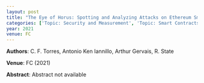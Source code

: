 ```yaml
---
layout: post
title: "The Eye of Horus: Spotting and Analyzing Attacks on Ethereum Smart Contracts"
categories: ['Topic: Security and Measurement', 'Topic: Smart Contracts', '2021', 'Venue: FC']
year: 2021
venue: FC
---
```

**Authors**: C. F. Torres, Antonio Ken Iannillo, Arthur Gervais, R. State

**Venue**: FC (2021)

**Abstract**: Abstract not available
